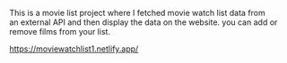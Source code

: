 This is a movie list project where I fetched movie watch list data from          
an external API and then display the data on the website. you can add or remove films from your list.                                                                                      
 
https://moviewatchlist1.netlify.app/      
